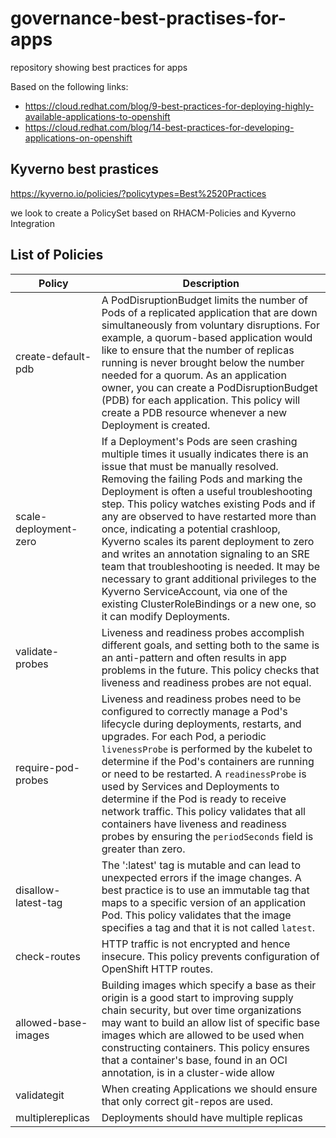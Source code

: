 # governance-best-practises-for-apps

repository showing best practices for apps

Based on the following links:

* https://cloud.redhat.com/blog/9-best-practices-for-deploying-highly-available-applications-to-openshift
* https://cloud.redhat.com/blog/14-best-practices-for-developing-applications-on-openshift

## Kyverno best prastices

https://kyverno.io/policies/?policytypes=Best%2520Practices


we look to create a PolicySet based on RHACM-Policies and Kyverno Integration

## List of Policies 


Policy                 | Description 
-----------------------| ----------- 
create-default-pdb     |  A PodDisruptionBudget limits the number of Pods of a replicated application that are down simultaneously from voluntary disruptions. For example, a quorum-based application would like to ensure that the number of replicas running is never brought below the number needed for a quorum. As an application owner, you can create a PodDisruptionBudget (PDB) for each application. This policy will create a PDB resource whenever a new Deployment is created.
scale-deployment-zero  |  If a Deployment's Pods are seen crashing multiple times it usually indicates there is an issue that must be manually resolved. Removing the failing Pods and marking the Deployment is often a useful troubleshooting step. This policy watches existing Pods and if any are observed to have restarted more than once, indicating a potential crashloop, Kyverno scales its parent deployment to zero      and writes an annotation signaling to an SRE team that troubleshooting is needed.  It may be necessary to grant additional privileges to the Kyverno ServiceAccount, via one of the existing ClusterRoleBindings or a new one, so it can modify Deployments.
validate-probes       |   Liveness and readiness probes accomplish different goals, and setting both to the same is an anti-pattern and often results in app problems in the future. This policy checks that liveness and readiness probes are not equal. 
require-pod-probes    |   Liveness and readiness probes need to be configured to correctly manage a Pod's lifecycle during deployments, restarts, and upgrades. For each Pod, a periodic `livenessProbe` is performed by the kubelet to determine if the Pod's containers are running or need to be restarted. A `readinessProbe` is used by Services and Deployments to determine if the Pod is ready to receive network traffic. This policy validates that all containers have liveness and readiness probes by ensuring the `periodSeconds` field is greater than zero.
disallow-latest-tag   |   The ':latest' tag is mutable and can lead to unexpected errors if the image changes. A best practice is to use an immutable tag that maps to a specific version of an application Pod. This policy validates that the image specifies a tag and that it is not called `latest`.      
check-routes          |   HTTP traffic is not encrypted and hence insecure. This policy prevents configuration of OpenShift HTTP routes.
allowed-base-images   |   Building images which specify a base as their origin is a good start to improving supply chain security, but over time organizations may want to build an allow list of specific base images which are allowed to be used when constructing containers. This policy ensures that a container's base, found in an OCI annotation, is in a cluster-wide allow
validategit           |   When creating Applications we should ensure that only correct git-repos are used.
multiplereplicas      |   Deployments should have multiple replicas
